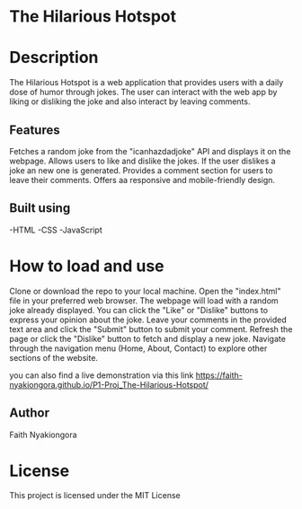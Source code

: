 # The Hilarious Hotspot

# Description
The Hilarious Hotspot is a web application that provides users with a daily dose of humor through jokes. The user can interact with the web app by liking or disliking the joke and also interact by leaving comments. 

## Features
Fetches a random joke from the "icanhazdadjoke" API and displays it on the webpage.
Allows users to like and dislike the jokes. If the user dislikes a joke an new one is generated.
Provides a comment section for users to leave their comments.
Offers aa responsive and mobile-friendly design.

## Built using
-HTML
-CSS
-JavaScript

# How to load and use
Clone or download the repo to your local machine.
Open the "index.html" file in your preferred web browser.
The webpage will load with a random joke already displayed.
You can click the "Like" or "Dislike" buttons to express your opinion about the joke.
Leave your comments in the provided text area and click the "Submit" button to submit your comment.
Refresh the page or click the "Dislike" button to fetch and display a new joke.
Navigate through the navigation menu (Home, About, Contact) to explore other sections of the website.

you can also find a live demonstration via this link https://faith-nyakiongora.github.io/P1-Proj_The-Hilarious-Hotspot/


## Author

Faith Nyakiongora

# License
This project is licensed under the MIT License


